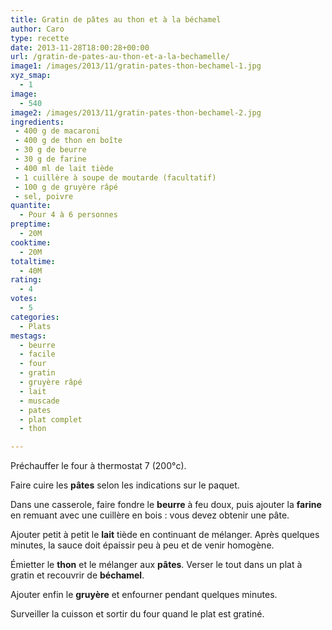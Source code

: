 ```yaml
---
title: Gratin de pâtes au thon et à la béchamel
author: Caro
type: recette
date: 2013-11-28T18:00:28+00:00
url: /gratin-de-pates-au-thon-et-a-la-bechamelle/
image1: /images/2013/11/gratin-pates-thon-bechamel-1.jpg
xyz_smap:
  - 1
image:
  - 540
image2: /images/2013/11/gratin-pates-thon-bechamel-2.jpg
ingredients:
 - 400 g de macaroni
 - 400 g de thon en boîte
 - 30 g de beurre
 - 30 g de farine
 - 400 ml de lait tiède
 - 1 cuillère à soupe de moutarde (facultatif)
 - 100 g de gruyère râpé
 - sel, poivre
quantite:
  - Pour 4 à 6 personnes
preptime:
  - 20M
cooktime:
  - 20M
totaltime:
  - 40M
rating:
  - 4
votes:
  - 5
categories:
  - Plats
mestags:
  - beurre
  - facile
  - four
  - gratin
  - gruyère râpé
  - lait
  - muscade
  - pates
  - plat complet
  - thon

---
```

Préchauffer le four à thermostat 7 (200°c).

Faire cuire les **pâtes** selon les indications sur le paquet.

Dans une casserole, faire fondre le **beurre** à feu doux, puis ajouter la **farine** en remuant avec une cuillère en bois : vous devez obtenir une pâte.

Ajouter petit à petit le **lait** tiède en continuant de mélanger. Après quelques minutes, la sauce doit épaissir peu à peu et de venir homogène.

Émietter le **thon** et le mélanger aux **pâtes**. Verser le tout dans un plat à gratin et recouvrir de **béchamel**.

Ajouter enfin le **gruyère** et enfourner pendant quelques minutes.

Surveiller la cuisson et sortir du four quand le plat est gratiné.

&nbsp;